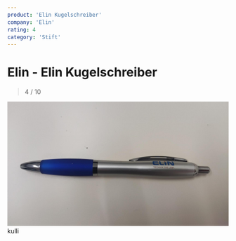 ```yaml
---
product: 'Elin Kugelschreiber'
company: 'Elin'
rating: 4
category: 'Stift'
---
```


# Elin - Elin Kugelschreiber
>
> 4 / 10
>
>

![Elin Kugelschreiber](./assets/elin-elin-kugelschreiber-27ea1db0-65be-45c0-a96b-be8ccd762a88.jpg)
kulli
